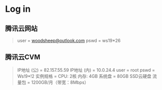 # Log in
## 腾讯云网站
> user = woodsheep@outlook.com
> pswd = ws19*26

## 腾讯云CVM
> IP地址 (公) = 82.157.55.59 
> IP地址 (内) = 10.0.24.4 
> user = root
> pswd = Ws!9*!2
> 实例规格 = CPU: 2核 内存: 4GB
> 系统盘 = 80GB SSD云硬盘
> 流量包 = 1200GB/月（带宽：8Mbps）